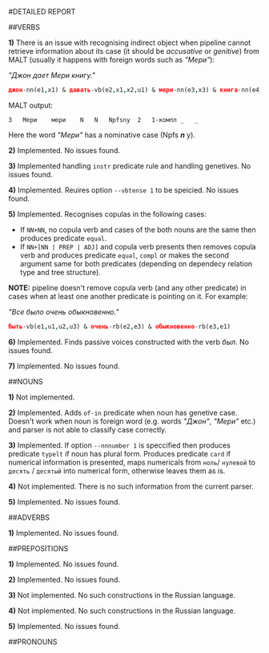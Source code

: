 #DETAILED REPORT

##VERBS
	
**1)** There is an issue with recognising indirect object when pipeline cannot retrieve information about its case (it should be *accusative* or *genitive*) from MALT (usually it happens with foreign words such as *"Мери"*):

*"Джон дает Мери книгу."*

```prolog
джон-nn(e1,x1) & давать-vb(e2,x1,x2,u1) & мери-nn(e3,x3) & книга-nn(e4,x2)				
```

MALT output:


```
3	Мери	мери	N	N	Npfsny	2	1-компл	_	_
```

Here the word *"Мери"* has a nominative case (Npfs ***n*** y).
	
**2)** Implemented. No issues found.

**3)** Implemented handling `instr` predicate rule and handling genetives. No issues found.

**4)** Implemented. Reuires option `--vbtense 1` to be speicied. No issues found.

**5)** Implemented. Recognises copulas in the following cases:
  
  * If `NN+NN`, no copula verb and cases of the both nouns are the same then produces predicate `equal`.
  * If `NN+[NN | PREP | ADJ]` and copula verb presents then removes copula verb and produces predicate `equal`, `compl` or makes the second argument same for both predicates (depending on dependecy relation type and tree structure).
 
  **NOTE:** pipeline doesn't remove copula verb (and any other predicate) in cases when at least one another predicate is pointing on it. For example:
  
  *"Все было очень обыкновенно."*
  
  ```prolog
быть-vb(e1,u1,u2,u3) & очень-rb(e2,e3) & обыкновенно-rb(e3,e1)
  ```

**6)** Implemented. Finds passive voices constructed with the verb *был*. No issues found.
  
**7)** Implemented. No issues found.

##NOUNS
	
**1)** Not implemented.

**2)** Implemented. Adds `of-in` predicate when noun has genetive case. Doesn't work when noun is foreign word (e.g. words *"Джон"*, *"Мери"* etc.) and parser is not able to classify case correctly.

**3)** Implemented. If option `--nnnumber 1` is speccified then produces predicate `typelt` if noun has plural form. Produces predicate `card` if numerical information is presented, maps numericals from `ноль`/ `нулевой` to `десять` / `десятый` into numerical form, otherwise leaves them as is.
  
**4)** Not implemented. There is no such information from the current parser.

**5)** Implemented. No issues found.

##ADVERBS
	
**1)** Implemented. No issues found.

##PREPOSITIONS

**1)** Implemented. No issues found.

**2)** Implemented. No issues found.

**3)** Not implemented. No such constructions in the Russian language.

**4)** Not implemented. No such constructions in the Russian language.

**5)** Implemented. No issues found.

##PRONOUNS